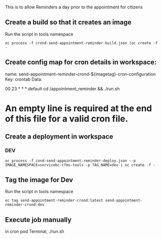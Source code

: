 This is to allow Reminders a day prior to the appointment for citizens


## Create a build so that it creates an image

Run the script in tools namespace

`
oc process -f crond-send-appointment-reminder-build.json |oc create -f -
`

## Create config map for cron details in workspace:

name: send-appointment-reminder-crond-${imagetag}-cron-configuration
Key: crontab
Data: 

00 23 * * * default cd /appointment_reminder && ./run.sh
# An empty line is required at the end of this file for a valid cron file.


## Create a deployment in workspace

### DEV
`oc process -f cond-send-appointment-reminder-deploy.json --p IMAGE_NAMESPACE=servicebc-cfms-tools -p TAG_NAME=dev | oc create -f -`

## Tag the image for Dev
Run the script in tools namespace

`oc tag send-appointment-reminder-crond:latest send-appointment-reminder-crond:dev`

## Execute job manually

in cron pod Terminal, ./run.sh